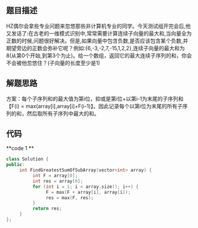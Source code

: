 ## 题目描述

HZ偶尔会拿些专业问题来忽悠那些非计算机专业的同学。今天测试组开完会后,他又发话了:在古老的一维模式识别中,常常需要计算连续子向量的最大和,当向量全为正数的时候,问题很好解决。但是,如果向量中包含负数,是否应该包含某个负数,并期望旁边的正数会弥补它呢？例如:{6,-3,-2,7,-15,1,2,2},连续子向量的最大和为8(从第0个开始,到第3个为止)。给一个数组，返回它的最大连续子序列的和，你会不会被他忽悠住？(子向量的长度至少是1)

## 解题思路

方案：每个子序列和的最大值为第i位，抑或是第i位+以第i-1为末尾的子序列和【F(i) = max(array[i],array[i]+F(i-1)】。因此记录每个以第i位为末尾的所有子序列的和，然后取所有子序列中最大的和。

## 代码

**code 1 **

```c++
class Solution {
public:
     int FindGreatestSumOfSubArray(vector<int> array) {
          int F = array[0];
          int res = array[0];
          for (int i = 1; i < array.size(); i++) {
               F = max(F + array[i], array[i]);
               res = max(F, res);
          }
          return res;
     }
};
```

